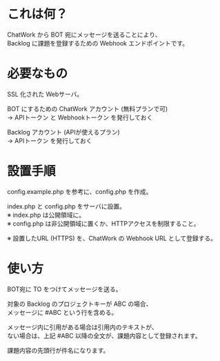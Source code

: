 # これは何？  
  
ChatWork から BOT 宛にメッセージを送ることにより、  
Backlog に課題を登録するための Webhook エンドポイントです。  
  
# 必要なもの  
  
SSL 化された Webサーバ。  
  
BOT にするための ChatWork アカウント (無料プランで可)  
-> APIトークン と Webhookトークン を発行しておく  
  
Backlog アカウント (APIが使えるプラン)  
-> APIトークン を発行しておく  
  
# 設置手順  
config.example.php を参考に、config.php を作成。  
  
index.php と config.php をサーバに設置。  
※ index.php は公開領域に。  
※ config.php は非公開領域に置くか、HTTPアクセスを制限すること。  
  
※ 設置したURL (HTTPS) を、ChatWork の Webhook URL として登録する。  
  
# 使い方  
  
BOT宛に TO をつけてメッセージを送る。  
  
対象の Backlog のプロジェクトキーが ABC の場合、  
メッセージに #ABC という行を含める。  
  
メッセージ内に引用がある場合は引用内のテキストが、  
ない場合は、上記 #ABC 以降の全文が、課題内容として登録されます。  
  
課題内容の先頭行が件名になります。  
